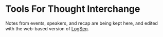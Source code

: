 # Tools For Thought Interchange

Notes from events, speakers, and recap are being kept here, and edited with the web-based version of [LogSeq](https://logseq.com).

